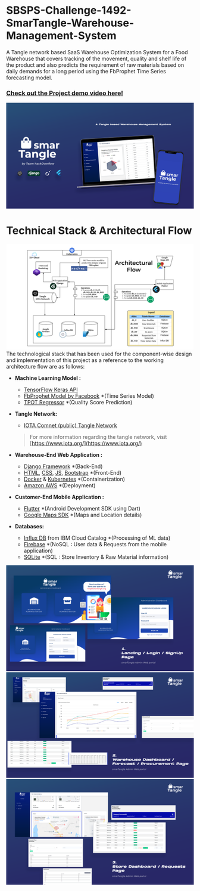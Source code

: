 # SBSPS-Challenge-1492-SmarTangle-Warehouse-Management-System
A Tangle network based SaaS Warehouse Optimization System for a Food Warehouse that covers tracking of the movement, quality and shelf life of the product and also predicts the requirement of raw materials  based on daily demands for a long period using the FbProphet Time Series forecasting model. 
### [Check out the Project demo video here!](https://youtu.be/RXRktCTKABk)

![](/Images/poster1.png)

# Technical Stack & Architectural Flow 
![](/Images/Architecture-Flow.png)
The technological stack that has been used for the component-wise design and implementation of this  project as a reference to the working architecture flow are as follows:

* **Machine Learning Model :**
   * [TensorFlow Keras API](https://www.tensorflow.org/)
   * [FbProphet Model by Facebook](https://facebook.github.io/prophet/docs/quick_start.html) *(Time Series Model)
   * [TPOT Regressor](https://epistasislab.github.io/tpot/) *(Quality Score Prediction)
    
* **Tangle Network:**
  * [IOTA Comnet (public) Tangle Network](https://comnet.thetangle.org/)
  > For more information regarding the tangle network, visit [https://www.iota.org/](https://www.iota.org/)

* **Warehouse-End Web Application :**
  * [Django Framework](https://www.djangoproject.com/) *(Back-End)
  * [HTML](https://developer.mozilla.org/en-US/docs/Web/HTML), [CSS](https://developer.mozilla.org/en-US/docs/Web/CSS), [JS](https://developer.mozilla.org/en-US/docs/Web/JavaScript), [Bootstrap](https://getbootstrap.com/)  *(Front-End)
  * [Docker](https://www.docker.com/) & [Kubernetes](https://kubernetes.io/) *(Containerization)
  * [Amazon AWS](https://aws.amazon.com/elasticbeanstalk/) *(Deployment)
  
* **Customer-End Mobile Application :**
  * [Flutter](https://flutter.dev/) *(Android Development SDK using Dart)
  * [Google Maps SDK](https://developers.google.com/maps/documentation/android-sdk/intro) *(Maps and Location details)
  
* **Databases:**
  * [Influx DB](https://www.influxdata.com/) from IBM Cloud Catalog *(Processing of ML data)
  * [Firebase](https://firebase.google.com/) *(NoSQL : User data & Requests  from the mobile application)
  * [SQLite](https://www.sqlite.org/index.html) *(SQL : Store Inventory & Raw Material information)



![](/Images/1.png)
![](/Images/2.png)
![](/Images/3.png)
